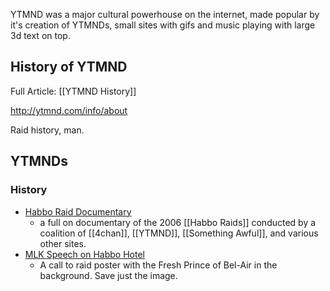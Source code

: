 YTMND was a major cultural powerhouse on the internet, made popular by it's creation of YTMNDs, small sites with gifs and music playing with large 3d text on top.

## History of YTMND

Full Article: [[YTMND History]]

http://ytmnd.com/info/about

Raid history, man.

## YTMNDs

### History

* [Habbo Raid Documentary](http://habboraiddocumentary.ytmnd.com/)
  * a full on documentary of the 2006 [[Habbo Raids]] conducted by a coalition of [[4chan]], [[YTMND]], [[Something Awful]], and various other sites.
* [MLK Speech on Habbo Hotel](http://mlkraid.ytmnd.com/)
  * A call to raid poster with the Fresh Prince of Bel-Air in the background. Save just the image.